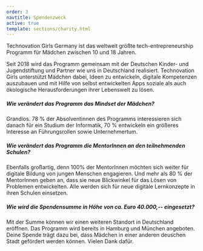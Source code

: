 ```yaml
---
order: 3
navtitle: Spendenzweck
active: true
template: sections/charity.html
---
```

Technovation Girls Germany ist das weltweit größte tech-entrepreneurship Programm für Mädchen zwischen 10 und 18 Jahren.

Seit 2018 wird das Programm gemeinsam mit der Deutschen Kinder- und Jugendstiftung und Partner wie uns in Deutschland realisiert. Technovation Girls unterstützt Mädchen dabei, Ideen zu entwickeln, digitale Kompetenzen auszubauen und mit Hilfe von selbst entwickelten Apps soziale als auch ökologische Herausforderungen ihrer Lebenswelt zu lösen.

##### Wie verändert das Programm das Mindset der Mädchen?
Grandios. 78 % der Absolventinnen des Programms interessieren sich danach für ein Studium der Informatik, 70 % entwickeln ein größeres Interesse an Führungsrollen sowie Unternehmertum. 

##### Wie verändert das Programm die MentorInnen an den teilnehmenden Schulen?
Ebenfalls großartig, denn 100% der MentorInnen möchten sich weiter für digitale Bildung von jungen Menschen engagieren. Und mehr als 80 % der MentorInnen geben an, dass sie neue Blickwinkel für das Lösen von Problemen entwickelten. Alle werden sich für neue digitale Lernkonzepte in ihren Schulen einsetzen.

##### Wie wird die Spendensumme in Höhe von ca. Euro 40.000,-- eingesetzt?
Mit der Summe können wir einen weiteren Standort in Deutschland eröffnen. Das Programm wird bereits in Hamburg und München angeboten. Deine Spende trägt dazu bei, dass Mädchen in einer anderen deuschen Stadt gefördert werden können. Vielen Dank dafür.
